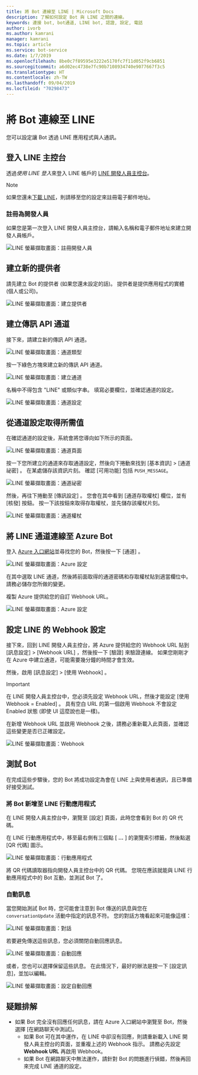 ```yaml
---
title: 將 Bot 連線至 LINE | Microsoft Docs
description: 了解如何設定 Bot 與 LINE 之間的連線。
keywords: 連接 bot, bot通道, LINE bot, 認證, 設定, 電話
author: ivorb
ms.author: kamrani
manager: kamrani
ms.topic: article
ms.service: bot-service
ms.date: 1/7/2019
ms.openlocfilehash: 8be0c7f89595e3222e5170fc7f11d052f9cb6851
ms.sourcegitcommit: a6d02ec4738e7fc90b7108934740e9077667f3c5
ms.translationtype: HT
ms.contentlocale: zh-TW
ms.lasthandoff: 09/04/2019
ms.locfileid: "70298473"
---
```

# <a name="connect-a-bot-to-line"></a>將 Bot 連線至 LINE

您可以設定讓 Bot 透過 LINE 應用程式與人通訊。

## <a name="log-into-the-line-console"></a>登入 LINE 主控台

透過*使用 LINE 登入*來登入 LINE 帳戶的 [LINE 開發人員主控台](https://developers.line.biz/console/register/messaging-api/provider/)。 

> [!NOTE]
> 如果您還未[下載 LINE](https://line.me/)，則請移至您的設定來註冊電子郵件地址。

### <a name="register-as-a-developer"></a>註冊為開發人員

如果您是第一次登入 LINE 開發人員主控台，請輸入名稱和電子郵件地址來建立開發人員帳戶。

![LINE 螢幕擷取畫面：註冊開發人員](./media/channels/LINE-screenshot-1.png)

## <a name="create-a-new-provider"></a>建立新的提供者

請先建立 Bot 的提供者 (如果您還未設定的話)。 提供者是提供應用程式的實體 (個人或公司)。

![LINE 螢幕擷取畫面：建立提供者](./media/channels/LINE-screenshot-2.png)

## <a name="create-a-messaging-api-channel"></a>建立傳訊 API 通道

接下來，請建立新的傳訊 API 通道。 

![LINE 螢幕擷取畫面：通道類型](./media/channels/LINE-channel-type-selection.png)

按一下綠色方塊來建立新的傳訊 API 通道。

![LINE 螢幕擷取畫面：建立通道](./media/channels/LINE-create-channel.png)

名稱中不得包含 "LINE" 或類似字串。 填寫必要欄位，並確認通道的設定。

![LINE 螢幕擷取畫面：通道設定](./media/channels/LINE-screenshot-4.png)

## <a name="get-necessary-values-from-your-channel-settings"></a>從通道設定取得所需值

在確認通道的設定後，系統會將您導向如下所示的頁面。

![LINE 螢幕擷取畫面：通道頁面](./media/channels/LINE-screenshot-5.png)

按一下您所建立的通道來存取通道設定，然後向下捲動來找到 [基本資訊] > [通道祕密]  。 在某處儲存該資訊片刻。 確認 [可用功能] 包括 `PUSH_MESSAGE`。

![LINE 螢幕擷取畫面：通道祕密](./media/channels/LINE-screenshot-6.png)

然後，再往下捲動至 [傳訊設定]  。 您會在其中看到 [通道存取權杖]  欄位，並有 [核發]  按鈕。 按一下該按鈕來取得存取權杖，並先儲存該權杖片刻。

![LINE 螢幕擷取畫面：通道權杖](./media/channels/LINE-screenshot-8.png)

## <a name="connect-your-line-channel-to-your-azure-bot"></a>將 LINE 通道連線至 Azure Bot

登入 [Azure 入口網站](https://portal.azure.com/)並尋找您的 Bot，然後按一下 [通道]  。 

![LINE 螢幕擷取畫面：Azure 設定](./media/channels/LINE-channel-setting-2.png)

在其中選取 LINE 通道，然後將前面取得的通道密碼和存取權杖貼到適當欄位中。 請務必儲存您所做的變更。

複製 Azure 提供給您的自訂 Webhook URL。

![LINE 螢幕擷取畫面：Azure 設定](./media/channels/LINE-channel-setting-1.png)

## <a name="configure-line-webhook-settings"></a>設定 LINE 的 Webhook 設定

接下來，回到 LINE 開發人員主控台，將 Azure 提供給您的 Webhook URL 貼到 [訊息設定] > [Webhook URL]  ，然後按一下 [驗證]  來驗證連線。 如果您剛剛才在 Azure 中建立通道，可能需要幾分鐘的時間才會生效。

然後，啟用 [訊息設定] > [使用 Webhook]  。

> [!IMPORTANT]
> 在 LINE 開發人員主控台中，您必須先設定 Webhook URL，然後才能設定 [使用 Webhook = Enabled]  。 具有空白 URL 的第一個啟用 Webhook 不會設定 Enabled 狀態 (即使 UI 這麼說也是一樣)。

在新增 Webhook URL 並啟用 Webhook 之後，請務必重新載入此頁面，並確認這些變更是否已正確設定。

![LINE 螢幕擷取畫面：Webhook](./media/channels/LINE-screenshot-9.png)

## <a name="test-your-bot"></a>測試 Bot

在完成這些步驟後，您的 Bot 將成功設定為會在 LINE 上與使用者通訊，且已準備好接受測試。

### <a name="add-your-bot-to-your-line-mobile-app"></a>將 Bot 新增至 LINE 行動應用程式

在 LINE 開發人員主控台中，瀏覽至 [設定] 頁面，此時您會看到 Bot 的 QR 代碼。 

在 LINE 行動應用程式中，移至最右側有三個點 [ **...** ] 的瀏覽索引標籤，然後點選 [QR 代碼] 圖示。 

![LINE 螢幕擷取畫面：行動應用程式](./media/channels/LINE-screenshot-12.jpg)

將 QR 代碼讀取器指向開發人員主控台中的 QR 代碼。 您現在應該就能與 LINE 行動應用程式中的 Bot 互動，並測試 Bot 了。

### <a name="automatic-messages"></a>自動訊息

當您開始測試 Bot 時，您可能會注意到 Bot 傳送的訊息與您在 `conversationUpdate` 活動中指定的訊息不符。  您的對話方塊看起來可能像這樣：

![LINE 螢幕擷取畫面：對話](./media/channels/LINE-screenshot-conversation.jpg)

若要避免傳送這些訊息，您必須關閉自動回應訊息。

![LINE 螢幕擷取畫面：自動回應](./media/channels/LINE-screenshot-10.png)

或者，您也可以選擇保留這些訊息。 在此情況下，最好的辦法是按一下 [設定訊息]，並加以編輯。

![LINE 螢幕擷取畫面：設定自動回應](./media/channels/LINE-screenshot-11.png)

## <a name="troubleshooting"></a>疑難排解

* 如果 Bot 完全沒有回應任何訊息，請在 Azure 入口網站中瀏覽至 Bot，然後選擇 [在網路聊天中測試]。  
    * 如果 Bot 可在其中運作，在 LINE 中卻沒有回應，則請重新載入 LINE 開發人員主控台的頁面，並重複上述的 Webhook 指示。 請務必先設定 **Webhook URL** 再啟用 Webhook。
    * 如果 Bot 在網路聊天中無法運作，請針對 Bot 的問題進行偵錯，然後再回來完成 LINE 通道的設定。


